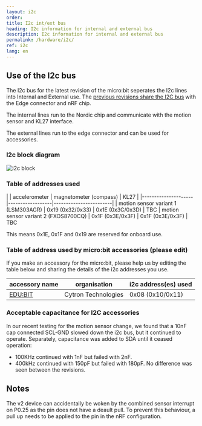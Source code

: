 ```yaml
---
layout: i2c
order:
title: I2c int/ext bus
heading: I2c information for internal and external bus
description: I2c information for internal and external bus
permalink: /hardware/i2c/
ref: i2c
lang: en
---
```


## Use of the  I2c bus

The I2c bus for the latest revision of the micro:bit seperates the I2c lines into Internal and External use. The [previous revisions share the I2C bus](/docs/hardware/i2c-shared/) with the Edge connector and nRF chip.

The internal lines run to the Nordic chip and communicate with the motion sensor and KL27 interface.

The external lines run to the edge connector and can be used for accessories.

### I2c block diagram
![i2c block](/docs/hardware/assets/i2c-block.svg)

### Table of addresses used

|                     | accelerometer    | magnetometer (compass) | KL27 |
|---------------------|------------------|------------------------|
| motion sensor variant 1 (LSM303AGR) | 0x19 (0x32/0x33) | 0x1E (0x3C/0x3D)  | TBC 
| motion sensor variant 2 (FXOS8700CQ) | 0x1F (0x3E/0x3F) | 0x1F (0x3E/0x3F) | TBC

This means 0x1E, 0x1F and 0x19 are reserved for onboard use.

### Table of address used by micro:bit accessories (please edit)
If you make an accessory for the micro:bit, please help us by editing the table below and sharing the details of the i2c addresses you use.

| accessory name | organisation | i2c address(es) used | 
|----------------|--------------|-----------------------|
| [EDU:BIT](https://www.cytron.io/p-edubit)| Cytron Technologies | 0x08 (0x10/0x11) |


### Acceptable capacitance for I2C accessories

In our recent testing for the motion sensor change, we found that a 10nF cap connected SCL-GND slowed down the i2c bus, but it continued to operate. Separately, capacitance was added to SDA until it ceased operation:
- 100KHz continued with 1nF but failed with 2nF.
- 400kHz continued with 150pF but failed with 180pF.
No difference was seen between the revisions.

## Notes

The <span class="v2">v2</span> device can accidentally be woken by the combined sensor interrupt on P0.25 as the pin does not have a deault pull. To prevent this behaviour, a pull up needs to be applied to the pin in the nRF configuration.